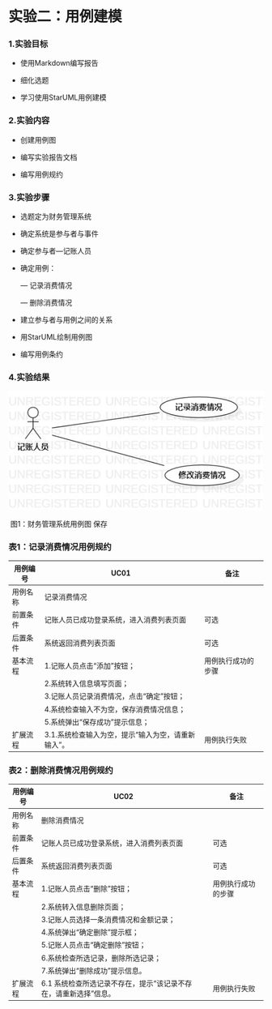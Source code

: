 # 实验二：用例建模

### 1.实验目标

- 使用Markdown编写报告

- 细化选题

- 学习使用StarUML用例建模

  

### 2.实验内容

- 创建用例图

- 编写实验报告文档

- 编写用例规约

  

### 3.实验步骤

- 选题定为财务管理系统

- 确定系统是参与者与事件

- 确定参与者—记账人员

- 确定用例：

  —  记录消费情况

  —  删除消费情况

- 建立参与者与用例之间的关系

- 用StarUML绘制用例图

- 编写用例条约

  

### 4.实验结果

![./UseCaseDiagram](UseCaseDiagram.jpg)

​                                                                图1：财务管理系统用例图
保存


### 表1：记录消费情况用例规约  

| 用例编号 | UC01                                     | 备注               |
| -------- | ---------------------------------------- | ------------------ |
| 用例名称 | 记录消费情况                             |                    |
| 前置条件 | 记账人员已成功登录系统，进入消费列表页面 | 可选               |
| 后置条件 |  系统返回消费列表页面                                       | 可选               |
| 基本流程 | 1.记账人员点击“添加”按钮；                 | 用例执行成功的步骤 |
|          | 2.系统转入信息填写页面；                 |                    |
|          | 3.记账人员记录消费情况，点击“确定”按钮；       |                    |
|          | 4.系统检查输入不为空，保存消费情况信息；           |                    |
|          | 5.系统弹出“保存成功”提示信息；                 |                    |
| 扩展流程 |3.1.系统检查输入为空，提示“输入为空，请重新输入”。 | 用例执行失败       |

### 表2：删除消费情况用例规约  

| 用例编号 | UC02                                     | 备注               |
| -------- | ---------------------------------------- | ------------------ |
| 用例名称 | 删除消费情况                             |                    |
| 前置条件 | 记账人员已成功登录系统，进入消费列表页面 | 可选               |
| 后置条件 | 系统返回消费列表页面                                         | 可选               |
| 基本流程 | 1.记账人员点击“删除”按钮；                 | 用例执行成功的步骤 |
|          | 2.系统转入信息删除页面；                 |                    |
|          | 3.记账人员选择一条消费情况和金额记录；       |                    |
|          | 4.系统弹出“确定删除”提示框；           |                    |
|          | 5.记账人员点击“确定删除”按钮；                 |                    |
|          | 6.系统检查所选记录，删除所选记录；               |                    |
|          | 7.系统弹出“删除成功”提示信息。                 |                    |
| 扩展流程 |  6.1 系统检查所选记录不存在，提示“该记录不存在，请重新选择”信息。                                       | 用例执行失败       |

 



